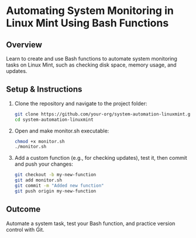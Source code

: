 # Automating System Monitoring in Linux Mint Using Bash Functions

## Overview
Learn to create and use Bash functions to automate system monitoring tasks on Linux Mint, such as checking disk space, memory usage, and updates.

## Setup & Instructions
1. Clone the repository and navigate to the project folder:
   ```bash
   git clone https://github.com/your-org/system-automation-linuxmint.git
   cd system-automation-linuxmint
2. Open and make monitor.sh executable:
   ```bash
   chmod +x monitor.sh
   ./monitor.sh
3. Add a custom function (e.g., for checking updates), test it, then commit and push your changes:
   ```bash
   git checkout -b my-new-function
   git add monitor.sh
   git commit -m "Added new function"
   git push origin my-new-function

## Outcome
Automate a system task, test your Bash function, and practice version control with Git.
